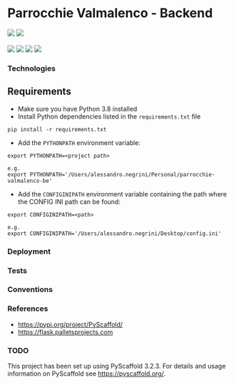 # Parrocchie Valmalenco - Backend

<p align="left">
        <img src="https://img.shields.io/badge/python%20-%2314354C.svg?&style=for-the-badge&logo=python&logoColor=white"/>
        <img src="https://img.shields.io/badge/flask%20-%23000.svg?&style=for-the-badge&logo=flask&logoColor=white"/>
        <br/>
        <br/>
        <img src="https://img.shields.io/github/v/tag/AleNegrini/parrocchie-valmalenco-be"/>
        <img src="https://img.shields.io/github/workflow/status/AleNegrini/parrocchie-valmalenco-be/cicd_test/develop"/>
        <img src="https://img.shields.io/github/issues/AleNegrini/parrocchie-valmalenco-be"/>
        <img src="https://img.shields.io/github/license/AleNegrini/parrocchie-valmalenco-be"/>
</p>

### Technologies

## Requirements

- Make sure you have Python 3.8 installed
- Install Python dependencies listed in the `requirements.txt` file

```
pip install -r requirements.txt
```

- Add the `PYTHONPATH` environment variable:

```
export PYTHONPATH=<project path>

e.g.
export PYTHONPATH='/Users/alessandro.negrini/Personal/parrocchie-valmalenco-be'
```

- Add the `CONFIGINIPATH` environment variable containing the path where the CONFIG INI path can be found:

```
export CONFIGINIPATH=<path>

e.g.
export CONFIGINIPATH='/Users/alessandro.negrini/Desktop/config.ini'
```

### Deployment

### Tests

### Conventions

### References

- https://pypi.org/project/PyScaffold/
- https://flask.palletsprojects.com

### TODO

This project has been set up using PyScaffold 3.2.3. For details and usage
information on PyScaffold see https://pyscaffold.org/.
